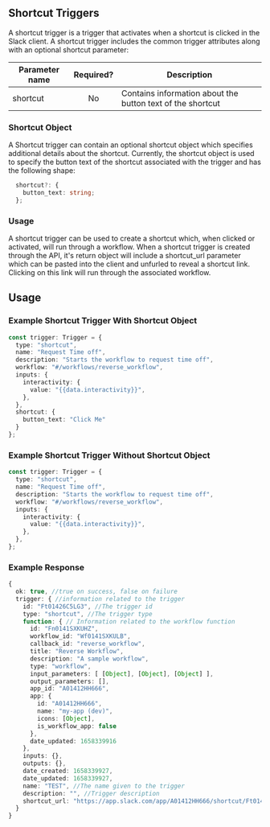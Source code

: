 ## Shortcut Triggers

A shortcut trigger is a trigger that activates when a shortcut is clicked in the Slack client. A shortcut trigger
includes the common trigger attributes along with an optional shortcut parameter: 

| Parameter name  | Required?     | Description                                                          |
| ----------------|:-------------:| ---------------------------------------------------------------------|
| shortcut        | No            | Contains information about the button text of the shortcut           |

### Shortcut Object

A Shortcut trigger can contain an optional shortcut object which specifies additional details about the shortcut. Currently, the shortcut object is used to specify the button text of the shortcut associated with the trigger and has the following shape:

```ts
  shortcut?: {
    button_text: string;
  };
```
### Usage
A shortcut trigger can be used to create a shortcut which, when clicked or activated, will run through a workflow. When a shortcut trigger is created through the API, it's return object will include a shortcut_url parameter which can be pasted into the client and unfurled to reveal a shortcut link. Clicking on this link will run through the associated workflow.
## Usage
### Example Shortcut Trigger With Shortcut Object

```ts
const trigger: Trigger = {
  type: "shortcut",
  name: "Request Time off",
  description: "Starts the workflow to request time off",
  workflow: "#/workflows/reverse_workflow",
  inputs: {
    interactivity: {
      value: "{{data.interactivity}}",
    },
  },
  shortcut: {
    button_text: "Click Me"
  }
};
```

### Example Shortcut Trigger Without Shortcut Object

```ts
const trigger: Trigger = {
  type: "shortcut",
  name: "Request Time off",
  description: "Starts the workflow to request time off",
  workflow: "#/workflows/reverse_workflow",
  inputs: {
    interactivity: {
      value: "{{data.interactivity}}",
    },
  },
};
```

### Example Response

```ts
{
  ok: true, //true on success, false on failure
  trigger: { //information related to the trigger 
    id: "Ft01426C5LG3", //The trigger id
    type: "shortcut", //The trigger type
    function: { // Information related to the workflow function
      id: "Fn0141SXKUHZ",
      workflow_id: "Wf0141SXKULB",
      callback_id: "reverse_workflow",
      title: "Reverse Workflow",
      description: "A sample workflow",
      type: "workflow",
      input_parameters: [ [Object], [Object], [Object] ],
      output_parameters: [],
      app_id: "A01412HH666",
      app: {
        id: "A01412HH666",
        name: "my-app (dev)",
        icons: [Object],
        is_workflow_app: false
      },
      date_updated: 1658339916
    },
    inputs: {},
    outputs: {},
    date_created: 1658339927,
    date_updated: 1658339927,
    name: "TEST", //The name given to the trigger
    description: "", //Trigger description
    shortcut_url: "https://app.slack.com/app/A01412HH666/shortcut/Ft01426C5LG3" //The shortcut URL, paste into client to create unfurled link
  }
}
```
